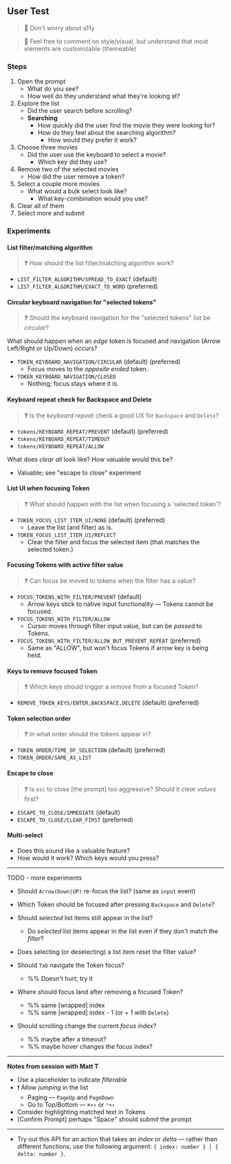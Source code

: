 ## User Test

> 💬 Don't worry about a11y

> 💬 Feel free to comment on style/visual, but understand that most elements are customizable (themeable)

### Steps

1. Open the prompt
   - What do you see?
   - How well do they understand what they're looking at?
2. Explore the list
   - Did the user search before scrolling?
   - **Searching**
     - How quickly did the user find the movie they were looking for?
     - How do they feel about the searching algorithm?
       - How would they prefer it work?
3. Choose three movies
   - Did the user use the keyboard to select a movie?
     - Which key did they use?
4. Remove two of the selected movies
   - How did the user remove a token?
5. Select a couple more movies
   - What would a bulk select look like?
     - What key-combination would you use?
6. Clear all of them
7. Select more and submit

### Experiments

#### List filter/matching algorithm

> ❓ How should the list filter/matching algorithm work?

- `LIST_FILTER_ALGORITHM/SPREAD_TO_EXACT` (default)
- `LIST_FILTER_ALGORITHM/EXACT_TO_WORD` (preferred)

#### Circular keyboard navigation for "selected tokens"

> ❓ Should the keyboard navigation for the "selected tokens" list be _circular_?

What should happen when an _edge_ token is focused and navigation (Arrow Left/Right or Up/Down) occurs?

- `TOKEN_KEYBOARD_NAVIGATION/CIRCULAR` (default) (preferred)
  - Focus moves to the _opposite ended_ token.
- `TOKEN_KEYBOARD_NAVIGATION/CLOSED`
  - Nothing; focus stays where it is.

#### Keyboard repeat check for Backspace and Delete

> ❓ Is the _keyboard repeat_ check a good UX for `Backspace` and `Delete`?

- `tokens/KEYBOARD_REPEAT/PREVENT` (default) (preferred)
- `tokens/KEYBOARD_REPEAT/TIMEOUT`
- `tokens/KEYBOARD_REPEAT/ALLOW`

What does _clear all_ look like? How valuable would this be?

- Valuable; see "escape to close" experiment

#### List UI when focusing Token

> ❓ What should happen with the list when focusing a 'selected token'?

- `TOKEN_FOCUS_LIST_ITEM_UI/NONE` (default) (preferred)
  - Leave the list (and filter) as is.
- `TOKEN_FOCUS_LIST_ITEM_UI/REFLECT`
  - Clear the filter and focus the selected item (that matches the selected token.)

#### Focusing Tokens with active filter value

> ❓ Can focus be moved to tokens when the filter has a value?

- `FOCUS_TOKENS_WITH_FILTER/PREVENT` (default)
  - Arrow keys stick to native input functionality — Tokens cannot be focused.
- `FOCUS_TOKENS_WITH_FILTER/ALLOW`
  - Cursor moves through filter input value, but can be _passed_ to Tokens.
- `FOCUS_TOKENS_WITH_FILTER/ALLOW_BUT_PREVENT_REPEAT` (preferred)
  - Same as "ALLOW", but won't focus Tokens if arrow key is being held.

#### Keys to remove focused Token

> ❓ Which keys should trigger a _remove_ from a focused Token?

- `REMOVE_TOKEN_KEYS/ENTER,BACKSPACE,DELETE` (default) (preferred)

#### Token selection order

> ❓ In what order should the tokens appear in?

- `TOKEN_ORDER/TIME_OF_SELECTION` (default) (preferred)
- `TOKEN_ORDER/SAME_AS_LIST`

#### Escape to close

> ❓ Is `esc` to close [the prompt] too aggressive? Should it _clear values_ first?

- `ESCAPE_TO_CLOSE/IMMEDIATE` (default)
- `ESCAPE_TO_CLOSE/CLEAR_FIRST` (preferred)

#### Multi-select

- Does this sound like a valuable feature?
- How would it work? Which keys would you press?

---

TODO - more experiments

- Should `Arrow(Down|UP)` re-focus the list? (same as `input` event)

- Which Token should be focused after pressing `Backspace` and `Delete`?

- Should _selected_ list items still appear in the list?

  - Do _selected_ list items appear in the list even if they don't match the _filter_?

- Does selecting (or deselecting) a list item reset the filter value?

- Should `Tab` navigate the Token focus?

  - %% Doesn't hurt; try it

- Where should focus land after removing a focused Token?

  - %% same [wrapped] index
  - %% same [wrapped] index - 1 (or + 1 with `Delete`)

- Should scrolling change the current _focus index_?

  - %% maybe after a timeout?
  - %% maybe hover changes the focus index?

---

**Notes from session with Matt T**

- Use a placeholder to indicate _filterable_
- ❗️ Allow _jumping_ in the list
  - Paging — `PageUp` and `PageDown`
  - Go to Top/Bottom — `⌘+↑` or `⌃+↑`
- Consider highlighting matched text in Tokens
- [Confirm Prompt] perhaps "Space" should _submit_ the prompt

---

- Try out this API for an action that takes an _index_ or _delta_ — rather than different functions, use the following argument: `{ index: number } | { delta: number }`.
